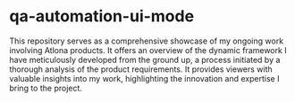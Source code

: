 # qa-automation-ui-mode
This repository serves as a comprehensive showcase of my ongoing work involving Atlona products. It offers an overview of the dynamic framework I have meticulously developed from the ground up, a process initiated by a thorough analysis of the product requirements. It provides viewers with valuable insights into my work, highlighting the innovation and expertise I bring to the project.
